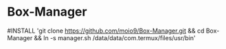 # Box-Manager
#INSTALL
'git clone https://github.com/moio9/Box-Manager.git && cd Box-Manager && ln -s manager.sh /data/data/com.termux/files/usr/bin'

